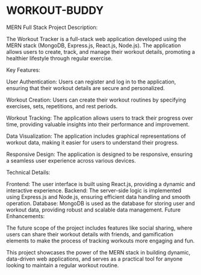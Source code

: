 # WORKOUT-BUDDY
MERN Full Stack
Project Description:

The Workout Tracker is a full-stack web application developed using the MERN stack (MongoDB, Express.js, React.js, Node.js). The application allows users to create, track, and manage their workout details, promoting a healthier lifestyle through regular exercise.

Key Features:

User Authentication: Users can register and log in to the application, ensuring that their workout details are secure and personalized.

Workout Creation: Users can create their workout routines by specifying exercises, sets, repetitions, and rest periods.

Workout Tracking: The application allows users to track their progress over time, providing valuable insights into their performance and improvement.

Data Visualization: The application includes graphical representations of workout data, making it easier for users to understand their progress.

Responsive Design: The application is designed to be responsive, ensuring a seamless user experience across various devices.

Technical Details:

Frontend: The user interface is built using React.js, providing a dynamic and interactive experience.
Backend: The server-side logic is implemented using Express.js and Node.js, ensuring efficient data handling and smooth operation.
Database: MongoDB is used as the database for storing user and workout data, providing robust and scalable data management.
Future Enhancements:

The future scope of the project includes features like social sharing, where users can share their workout details with friends, and gamification elements to make the process of tracking workouts more engaging and fun.

This project showcases the power of the MERN stack in building dynamic, data-driven web applications, and serves as a practical tool for anyone looking to maintain a regular workout routine.
